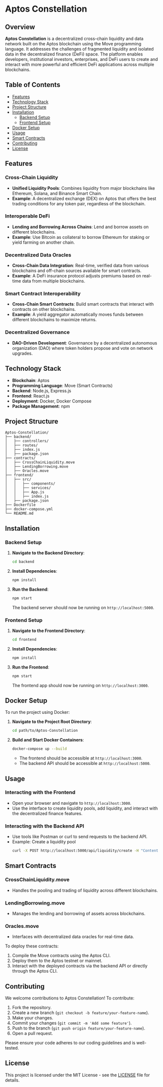 # **Aptos Constellation**

## **Overview**

**Aptos Constellation** is a decentralized cross-chain liquidity and data network built on the Aptos blockchain using the Move programming language. It addresses the challenges of fragmented liquidity and isolated data in the decentralized finance (DeFi) space. The platform enables developers, institutional investors, enterprises, and DeFi users to create and interact with more powerful and efficient DeFi applications across multiple blockchains.

## **Table of Contents**

- [Features](#features)
- [Technology Stack](#technology-stack)
- [Project Structure](#project-structure)
- [Installation](#installation)
  - [Backend Setup](#backend-setup)
  - [Frontend Setup](#frontend-setup)
- [Docker Setup](#docker-setup)
- [Usage](#usage)
- [Smart Contracts](#smart-contracts)
- [Contributing](#contributing)
- [License](#license)

## **Features**

### **Cross-Chain Liquidity**

- **Unified Liquidity Pools**: Combines liquidity from major blockchains like Ethereum, Solana, and Binance Smart Chain.
- **Example**: A decentralized exchange (DEX) on Aptos that offers the best trading conditions for any token pair, regardless of the blockchain.

### **Interoperable DeFi**

- **Lending and Borrowing Across Chains**: Lend and borrow assets on different blockchains.
- **Example**: Use Bitcoin as collateral to borrow Ethereum for staking or yield farming on another chain.

### **Decentralized Data Oracles**

- **Cross-Chain Data Integration**: Real-time, verified data from various blockchains and off-chain sources available for smart contracts.
- **Example**: A DeFi insurance protocol adjusts premiums based on real-time data from multiple blockchains.

### **Smart Contract Interoperability**

- **Cross-Chain Smart Contracts**: Build smart contracts that interact with contracts on other blockchains.
- **Example**: A yield aggregator automatically moves funds between different blockchains to maximize returns.

### **Decentralized Governance**

- **DAO-Driven Development**: Governance by a decentralized autonomous organization (DAO) where token holders propose and vote on network upgrades.

## **Technology Stack**

- **Blockchain**: Aptos
- **Programming Language**: Move (Smart Contracts)
- **Backend**: Node.js, Express.js
- **Frontend**: React.js
- **Deployment**: Docker, Docker Compose
- **Package Management**: npm

## **Project Structure**

```
Aptos-Constellation/
├── backend/
│   ├── controllers/
│   ├── routes/
│   ├── index.js
│   ├── package.json
├── contracts/
│   ├── CrossChainLiquidity.move
│   ├── LendingBorrowing.move
│   ├── Oracles.move
├── frontend/
│   ├── src/
│   │   ├── components/
│   │   ├── services/
│   │   ├── App.js
│   │   ├── index.js
│   ├── package.json
├── Dockerfile
├── docker-compose.yml
└── README.md
```

## **Installation**

### **Backend Setup**

1. **Navigate to the Backend Directory**:

   ```bash
   cd backend
   ```

2. **Install Dependencies**:

   ```bash
   npm install
   ```

3. **Run the Backend**:
   ```bash
   npm start
   ```
   The backend server should now be running on `http://localhost:5000`.

### **Frontend Setup**

1. **Navigate to the Frontend Directory**:

   ```bash
   cd frontend
   ```

2. **Install Dependencies**:

   ```bash
   npm install
   ```

3. **Run the Frontend**:
   ```bash
   npm start
   ```
   The frontend app should now be running on `http://localhost:3000`.

## **Docker Setup**

To run the project using Docker:

1. **Navigate to the Project Root Directory**:

   ```bash
   cd path/to/Aptos-Constellation
   ```

2. **Build and Start Docker Containers**:
   ```bash
   docker-compose up --build
   ```
   - The frontend should be accessible at `http://localhost:3000`.
   - The backend API should be accessible at `http://localhost:5000`.

## **Usage**

### **Interacting with the Frontend**

- Open your browser and navigate to `http://localhost:3000`.
- Use the interface to create liquidity pools, add liquidity, and interact with the decentralized finance features.

### **Interacting with the Backend API**

- Use tools like Postman or curl to send requests to the backend API.
- Example: Create a liquidity pool
  ```bash
  curl -X POST http://localhost:5000/api/liquidity/create -H "Content-Type: application/json" -d '{"tokenA": "APT", "tokenB": "BTC", "ownerPrivateKey": "YOUR_PRIVATE_KEY"}'
  ```

## **Smart Contracts**

### **CrossChainLiquidity.move**

- Handles the pooling and trading of liquidity across different blockchains.

### **LendingBorrowing.move**

- Manages the lending and borrowing of assets across blockchains.

### **Oracles.move**

- Interfaces with decentralized data oracles for real-time data.

To deploy these contracts:

1. Compile the Move contracts using the Aptos CLI.
2. Deploy them to the Aptos testnet or mainnet.
3. Interact with the deployed contracts via the backend API or directly through the Aptos CLI.

## **Contributing**

We welcome contributions to Aptos Constellation! To contribute:

1. Fork the repository.
2. Create a new branch (`git checkout -b feature/your-feature-name`).
3. Make your changes.
4. Commit your changes (`git commit -m 'Add some feature'`).
5. Push to the branch (`git push origin feature/your-feature-name`).
6. Open a pull request.

Please ensure your code adheres to our coding guidelines and is well-tested.

## **License**

This project is licensed under the MIT License - see the [LICENSE](LICENSE) file for details.
